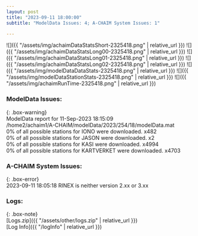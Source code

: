 ```yaml
---
layout: post
title: "2023-09-11 18:00:00"
subtitle: "ModelData Issues: 4; A-CHAIM System Issues: 1"

---
```


![]({{ "/assets/img/achaimDataStatsShort-2325418.png" | relative_url }})
![]({{ "/assets/img/achaimDataStatsLong00-2325418.png" | relative_url }})
![]({{ "/assets/img/achaimDataStatsLong01-2325418.png" | relative_url }})
![]({{ "/assets/img/achaimDataStatsLong02-2325418.png" | relative_url }})
![]({{ "/assets/img/modelDataDataStats-2325418.png" | relative_url }})
![]({{ "/assets/img/modelDataStationStats-2325418.png" | relative_url }})
![]({{ "/assets/img/achaimRunTime-2325418.png" | relative_url }})


### ModelData Issues:  
  
{: .box-warning}  
 ModelData report for 11-Sep-2023 18:15:09   
 /home2/achaim1/A-CHAIM/modelData/2023/254/18/modelData.mat   
 0% of all possible stations for IONO were downloaded. x482   
 0% of all possible stations for JASON were downloaded. x2   
 0% of all possible stations for KASI were downloaded. x4994   
 0% of all possible stations for KARTVERKET were downloaded. x4703   
  
### A-CHAIM System Issues:  
  
{: .box-error}  
2023-09-11 18:05:18 RINEX is neither version 2.xx or 3.xx  

### Logs:  
  
{: .box-note}  
[Logs.zip]({{ "/assets/other/logs.zip" | relative_url }})  
[Log Info]({{ "/logInfo" | relative_url }})  
